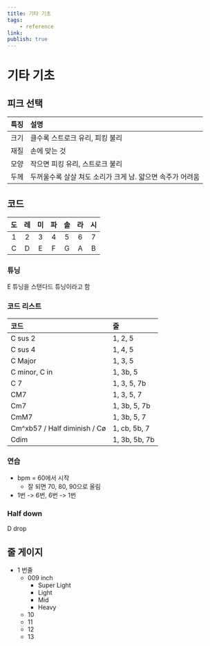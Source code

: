 ```yaml
---
title: 기타 기초
tags:
    - reference
link: 
publish: true
---
```


# 기타 기초

## 피크 선택

| 특징 | 설명                                         |
|:---|:---------------------------------------------|
| 크기 | 클수록 스트로크 유리, 피킹 불리                     |
| 재질 | 손에 맞는 것                                   |
| 모양 | 작으면 피킹 유리, 스트로크 불리                     |
| 두께 | 두꺼울수록 살살 쳐도 소리가 크게 남. 얇으면 속주가 어려움 |

## 코드

| 도 | 레 | 미 | 파 | 솔 | 라 | 시 |
|:-:|:-:|:-:|:-:|:-:|:-:|:-:|
| 1 | 2 | 3 | 4 | 5 | 6 | 7 |
| C | D | E | F | G | A | B |

### 튜닝

E 튜닝을 스탠다드 튜닝이라고 함

### 코드 리스트

| 코드                           | 줄             |
|:-----------------------------|:--------------|
| C sus 2                      | 1, 2, 5       |
| C sus 4                      | 1, 4, 5       |
| C Major                      | 1, 3, 5       |
| C minor, C in                | 1, 3b, 5      |
| C 7                          | 1, 3, 5, 7b   |
| CM7                          | 1, 3, 5, 7    |
| Cm7                          | 1, 3b, 5, 7b  |
| CmM7                         | 1, 3b, 5, 7   |
| Cm^xb57 / Half diminish / Cø | 1, cb, 5b, 7  |
| Cdim                         | 1, 3b, 5b, 7b |

### 연습

- bpm = 60에서 시작
  - 잘 되면 70, 80, 90으로 올림
- 1번 -> 6번, 6번 -> 1번

### Half down

D drop

## 줄 게이지

- 1 번줄
  - 009 inch
    - Super Light
    - Light
    - Mid
    - Heavy
  - 10
  - 11
  - 12
  - 13
